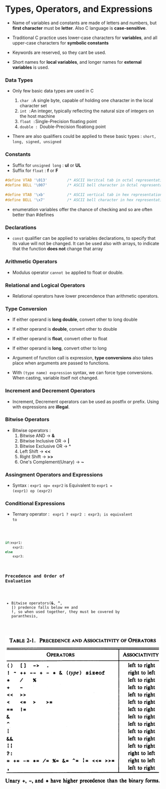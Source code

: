 # Types, Operators, and Expressions

- Name of variables and constants are made of letters and numbers, but **first character** must be **letter**. Also C language is **case-sensitive**.
- Traditional C practice uses lower-case characters for **variables**, and all upper-case characters for **symbolic constants**

- Keywords are reserved, so they cant be used. 

- Short names for **local variables**, and longer names for **external variables** is used.

### Data Types 
- Only few basic data types are used in C
    1. <code>char :</code>A single byte, capable of holding one character in the local character set
    2. <code>int :</code>An integer, typically reflecting the natural size of integers on the host machine
    3. <code>float :</code>Single-Precision floating point
    4. <code>double : </code>Double-Precision floationg point

- There are also qualifiers could be applied to these basic types : <code>short, long, signed, unsigned</code>

### Constants
- Suffix for <code>unsigned long</code> : **ul** or **UL**
- Suffix for <code>float</code> : **f** or **F**

``` C
#define VTAB '\013'         /* ASCII Veritcal tab in octal representation */
#define BELL '\007'         /* ASCII bell character in Octal representation */
```

``` C
#define VTAB '\xb'          /* ASCII vertical tab in hex representation */
#define BELL '\x7'          /* ASCII bell character in hex representation */
```

- enumeration variables offer the chance of checking and so are often better than #defines

### Declarations
- <code>const</code> qualifier can be applied to variables declarations, to specify that its value will not be changed. It can be used also with arrays, to indicate that the function **does not** change that array

### Arithmetic Operators
- Modulus operator <code>cannot be</code> applied to float or double.

### Relational and Logical Operators
- Relational operators have lower precendence than arithmetic operators.

### Type Conversion
- If either operand is **long double**, convert other to long double
- If either operand is **double**, convert other to double
- If either operand is **float**, convert other to float
- If either operand is **long**, convert other to long

- Argument of function call is expression, **type conversions** also takes place when arguments are passed to functions.

- With <code>(type name) expression</code> syntax, we can force type conversions. When casting, variable itself not changed.

### Increment and Decrement Operators
- Increment, Decrement operators can be used as postfix or prefix. Using with expressions are **illegal**.


### Bitwise Operators
- Bitwise operators :
    1. Bitwise AND              -> **&**                     
    2. Bitwise Inclusive OR     -> **|**
    3. Bitwise Exclusive OR     -> **^**
    4. Left Shift               -> **<<**
    5. Right Shift              -> **>>**
    6. One's Complement(Unary)  -> **~**


### Assingment Operators and Expressions
- Syntax :  <code>expr1 op= expr2</code>  is Equivalent to <code>expr1 = (expr1) op (expr2)</code> 


### Conditional Expressions
- Ternary operator : <code> expr1 ? expr2 : expr3; is equivalent to 
``` C
if(expr1)
    expr2;
else
    expr3;
``` 

### Precedence and Order of Evaluation

- Bitwise operators(**&**, **^**, **|**) predence falls below **==** and **!**, so when used together, they must be covered by paranthesis,

![Precendece](..//Images/Precedence_Associativity.PNG)